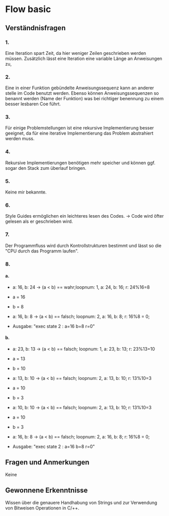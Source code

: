 # Flow basic

## Verständnisfragen

### 1.  

Eine Iteration spart Zeit, da hier weniger Zeilen geschrieben werden müssen. Zusätzlich lässt eine Iteration eine variable Länge an Anweisungen zu,


### 2.

Eine in einer Funktion gebündelte Anweisungssequenz kann an anderer stelle im Code benutzt werden. Ebenso können Anweisungssequenzen so benannt werden (Name der Funktion) was bei richtiger benennung zu einem besser lesbaren Coe führt.  


### 3.

Für einige Problemstellungen ist eine rekursive Implementierung besser geeignet, da für eine iterative Implementierung das Problem abstrahiert werden muss.


### 4.

Rekursive Implementierungen benötigen mehr speicher und können ggf. sogar den Stack zum überlauf bringen.  


### 5.

Keine mir bekannte.


### 6.

Style Guides ermöglichen ein leichteres lesen des Codes. -> Code wird öfter gelesen als er geschrieben wird.


### 7.

Der Programmfluss wird durch Kontrollstrukturen bestimmt und lässt so die "CPU durch das Programm laufen". 


### 8.

#### a. 

 - a: 16, b: 24 -> (a < b) == wahr;loopnum: 1, a: 24, b: 16; r: 24%16=8
 - a = 16
 - b = 8

 - a: 16, b: 8 -> (a < b) == falsch; loopnum: 2, a: 16, b: 8; r: 16%8 = 0;
 - Ausgabe: "exec state 2 : a=16 b=8 r=0"


#### b.

 - a: 23, b: 13 -> (a < b) == falsch; loopnum: 1, a: 23, b: 13; r: 23%13=10
 - a = 13
 - b = 10
 
 - a: 13, b: 10 -> (a < b) == falsch; loopnum: 2, a: 13, b: 10; r: 13%10=3
 - a = 10
 - b = 3

 - a: 10, b: 10 -> (a < b) == falsch; loopnum: 2, a: 13, b: 10; r: 13%10=3
 - a = 10
 - b = 3

 - a: 16, b: 8 -> (a < b) == falsch; loopnum: 2, a: 16, b: 8; r: 16%8 = 0;
 - Ausgabe: "exec state 2 : a=16 b=8 r=0"



## Fragen und Anmerkungen 

Keine


## Gewonnene Erkenntnisse

Wissen über die genauere Handhabung von Strings und zur Verwendung von Bitweisen Operationen in C/++.

